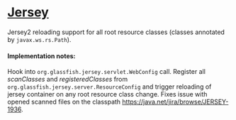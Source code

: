 [Jersey](https://jersey.java.net/)
====================================
Jersey2 reloading support for all root resource classes (classes annotated by `javax.ws.rs.Path`).

#### Implementation notes:
Hook into `org.glassfish.jersey.servlet.WebConfig` call. Register all *scanClasses* and *registeredClasses*
from `org.glassfish.jersey.server.ResourceConfig` and trigger reloading of jersey container on any root resource class change.
Fixes issue with opened scanned files on the classpath https://java.net/jira/browse/JERSEY-1936.
